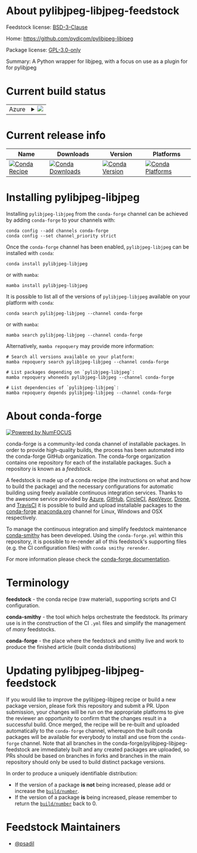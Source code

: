 About pylibjpeg-libjpeg-feedstock
=================================

Feedstock license: [BSD-3-Clause](https://github.com/conda-forge/pylibjpeg-libjpeg-feedstock/blob/main/LICENSE.txt)

Home: https://github.com/pydicom/pylibjpeg-libjpeg

Package license: [GPL-3.0-only](https://github.com/pydicom/pylibjpeg-libjpeg/blob/main/LICENSE)

Summary: A Python wrapper for libjpeg, with a focus on use as a plugin for for pylibjpeg

Current build status
====================


<table>
    
  <tr>
    <td>Azure</td>
    <td>
      <details>
        <summary>
          <a href="https://dev.azure.com/conda-forge/feedstock-builds/_build/latest?definitionId=26129&branchName=main">
            <img src="https://dev.azure.com/conda-forge/feedstock-builds/_apis/build/status/pylibjpeg-libjpeg-feedstock?branchName=main">
          </a>
        </summary>
        <table>
          <thead><tr><th>Variant</th><th>Status</th></tr></thead>
          <tbody><tr>
              <td>linux_64_python3.10.____cpython</td>
              <td>
                <a href="https://dev.azure.com/conda-forge/feedstock-builds/_build/latest?definitionId=26129&branchName=main">
                  <img src="https://dev.azure.com/conda-forge/feedstock-builds/_apis/build/status/pylibjpeg-libjpeg-feedstock?branchName=main&jobName=linux&configuration=linux%20linux_64_python3.10.____cpython" alt="variant">
                </a>
              </td>
            </tr><tr>
              <td>linux_64_python3.11.____cpython</td>
              <td>
                <a href="https://dev.azure.com/conda-forge/feedstock-builds/_build/latest?definitionId=26129&branchName=main">
                  <img src="https://dev.azure.com/conda-forge/feedstock-builds/_apis/build/status/pylibjpeg-libjpeg-feedstock?branchName=main&jobName=linux&configuration=linux%20linux_64_python3.11.____cpython" alt="variant">
                </a>
              </td>
            </tr><tr>
              <td>linux_64_python3.12.____cpython</td>
              <td>
                <a href="https://dev.azure.com/conda-forge/feedstock-builds/_build/latest?definitionId=26129&branchName=main">
                  <img src="https://dev.azure.com/conda-forge/feedstock-builds/_apis/build/status/pylibjpeg-libjpeg-feedstock?branchName=main&jobName=linux&configuration=linux%20linux_64_python3.12.____cpython" alt="variant">
                </a>
              </td>
            </tr><tr>
              <td>linux_64_python3.13.____cp313</td>
              <td>
                <a href="https://dev.azure.com/conda-forge/feedstock-builds/_build/latest?definitionId=26129&branchName=main">
                  <img src="https://dev.azure.com/conda-forge/feedstock-builds/_apis/build/status/pylibjpeg-libjpeg-feedstock?branchName=main&jobName=linux&configuration=linux%20linux_64_python3.13.____cp313" alt="variant">
                </a>
              </td>
            </tr><tr>
              <td>linux_64_python3.9.____cpython</td>
              <td>
                <a href="https://dev.azure.com/conda-forge/feedstock-builds/_build/latest?definitionId=26129&branchName=main">
                  <img src="https://dev.azure.com/conda-forge/feedstock-builds/_apis/build/status/pylibjpeg-libjpeg-feedstock?branchName=main&jobName=linux&configuration=linux%20linux_64_python3.9.____cpython" alt="variant">
                </a>
              </td>
            </tr><tr>
              <td>osx_64_python3.10.____cpython</td>
              <td>
                <a href="https://dev.azure.com/conda-forge/feedstock-builds/_build/latest?definitionId=26129&branchName=main">
                  <img src="https://dev.azure.com/conda-forge/feedstock-builds/_apis/build/status/pylibjpeg-libjpeg-feedstock?branchName=main&jobName=osx&configuration=osx%20osx_64_python3.10.____cpython" alt="variant">
                </a>
              </td>
            </tr><tr>
              <td>osx_64_python3.11.____cpython</td>
              <td>
                <a href="https://dev.azure.com/conda-forge/feedstock-builds/_build/latest?definitionId=26129&branchName=main">
                  <img src="https://dev.azure.com/conda-forge/feedstock-builds/_apis/build/status/pylibjpeg-libjpeg-feedstock?branchName=main&jobName=osx&configuration=osx%20osx_64_python3.11.____cpython" alt="variant">
                </a>
              </td>
            </tr><tr>
              <td>osx_64_python3.12.____cpython</td>
              <td>
                <a href="https://dev.azure.com/conda-forge/feedstock-builds/_build/latest?definitionId=26129&branchName=main">
                  <img src="https://dev.azure.com/conda-forge/feedstock-builds/_apis/build/status/pylibjpeg-libjpeg-feedstock?branchName=main&jobName=osx&configuration=osx%20osx_64_python3.12.____cpython" alt="variant">
                </a>
              </td>
            </tr><tr>
              <td>osx_64_python3.13.____cp313</td>
              <td>
                <a href="https://dev.azure.com/conda-forge/feedstock-builds/_build/latest?definitionId=26129&branchName=main">
                  <img src="https://dev.azure.com/conda-forge/feedstock-builds/_apis/build/status/pylibjpeg-libjpeg-feedstock?branchName=main&jobName=osx&configuration=osx%20osx_64_python3.13.____cp313" alt="variant">
                </a>
              </td>
            </tr><tr>
              <td>osx_64_python3.9.____cpython</td>
              <td>
                <a href="https://dev.azure.com/conda-forge/feedstock-builds/_build/latest?definitionId=26129&branchName=main">
                  <img src="https://dev.azure.com/conda-forge/feedstock-builds/_apis/build/status/pylibjpeg-libjpeg-feedstock?branchName=main&jobName=osx&configuration=osx%20osx_64_python3.9.____cpython" alt="variant">
                </a>
              </td>
            </tr><tr>
              <td>win_64_python3.10.____cpython</td>
              <td>
                <a href="https://dev.azure.com/conda-forge/feedstock-builds/_build/latest?definitionId=26129&branchName=main">
                  <img src="https://dev.azure.com/conda-forge/feedstock-builds/_apis/build/status/pylibjpeg-libjpeg-feedstock?branchName=main&jobName=win&configuration=win%20win_64_python3.10.____cpython" alt="variant">
                </a>
              </td>
            </tr><tr>
              <td>win_64_python3.11.____cpython</td>
              <td>
                <a href="https://dev.azure.com/conda-forge/feedstock-builds/_build/latest?definitionId=26129&branchName=main">
                  <img src="https://dev.azure.com/conda-forge/feedstock-builds/_apis/build/status/pylibjpeg-libjpeg-feedstock?branchName=main&jobName=win&configuration=win%20win_64_python3.11.____cpython" alt="variant">
                </a>
              </td>
            </tr><tr>
              <td>win_64_python3.12.____cpython</td>
              <td>
                <a href="https://dev.azure.com/conda-forge/feedstock-builds/_build/latest?definitionId=26129&branchName=main">
                  <img src="https://dev.azure.com/conda-forge/feedstock-builds/_apis/build/status/pylibjpeg-libjpeg-feedstock?branchName=main&jobName=win&configuration=win%20win_64_python3.12.____cpython" alt="variant">
                </a>
              </td>
            </tr><tr>
              <td>win_64_python3.13.____cp313</td>
              <td>
                <a href="https://dev.azure.com/conda-forge/feedstock-builds/_build/latest?definitionId=26129&branchName=main">
                  <img src="https://dev.azure.com/conda-forge/feedstock-builds/_apis/build/status/pylibjpeg-libjpeg-feedstock?branchName=main&jobName=win&configuration=win%20win_64_python3.13.____cp313" alt="variant">
                </a>
              </td>
            </tr><tr>
              <td>win_64_python3.9.____cpython</td>
              <td>
                <a href="https://dev.azure.com/conda-forge/feedstock-builds/_build/latest?definitionId=26129&branchName=main">
                  <img src="https://dev.azure.com/conda-forge/feedstock-builds/_apis/build/status/pylibjpeg-libjpeg-feedstock?branchName=main&jobName=win&configuration=win%20win_64_python3.9.____cpython" alt="variant">
                </a>
              </td>
            </tr>
          </tbody>
        </table>
      </details>
    </td>
  </tr>
</table>

Current release info
====================

| Name | Downloads | Version | Platforms |
| --- | --- | --- | --- |
| [![Conda Recipe](https://img.shields.io/badge/recipe-pylibjpeg--libjpeg-green.svg)](https://anaconda.org/conda-forge/pylibjpeg-libjpeg) | [![Conda Downloads](https://img.shields.io/conda/dn/conda-forge/pylibjpeg-libjpeg.svg)](https://anaconda.org/conda-forge/pylibjpeg-libjpeg) | [![Conda Version](https://img.shields.io/conda/vn/conda-forge/pylibjpeg-libjpeg.svg)](https://anaconda.org/conda-forge/pylibjpeg-libjpeg) | [![Conda Platforms](https://img.shields.io/conda/pn/conda-forge/pylibjpeg-libjpeg.svg)](https://anaconda.org/conda-forge/pylibjpeg-libjpeg) |

Installing pylibjpeg-libjpeg
============================

Installing `pylibjpeg-libjpeg` from the `conda-forge` channel can be achieved by adding `conda-forge` to your channels with:

```
conda config --add channels conda-forge
conda config --set channel_priority strict
```

Once the `conda-forge` channel has been enabled, `pylibjpeg-libjpeg` can be installed with `conda`:

```
conda install pylibjpeg-libjpeg
```

or with `mamba`:

```
mamba install pylibjpeg-libjpeg
```

It is possible to list all of the versions of `pylibjpeg-libjpeg` available on your platform with `conda`:

```
conda search pylibjpeg-libjpeg --channel conda-forge
```

or with `mamba`:

```
mamba search pylibjpeg-libjpeg --channel conda-forge
```

Alternatively, `mamba repoquery` may provide more information:

```
# Search all versions available on your platform:
mamba repoquery search pylibjpeg-libjpeg --channel conda-forge

# List packages depending on `pylibjpeg-libjpeg`:
mamba repoquery whoneeds pylibjpeg-libjpeg --channel conda-forge

# List dependencies of `pylibjpeg-libjpeg`:
mamba repoquery depends pylibjpeg-libjpeg --channel conda-forge
```


About conda-forge
=================

[![Powered by
NumFOCUS](https://img.shields.io/badge/powered%20by-NumFOCUS-orange.svg?style=flat&colorA=E1523D&colorB=007D8A)](https://numfocus.org)

conda-forge is a community-led conda channel of installable packages.
In order to provide high-quality builds, the process has been automated into the
conda-forge GitHub organization. The conda-forge organization contains one repository
for each of the installable packages. Such a repository is known as a *feedstock*.

A feedstock is made up of a conda recipe (the instructions on what and how to build
the package) and the necessary configurations for automatic building using freely
available continuous integration services. Thanks to the awesome service provided by
[Azure](https://azure.microsoft.com/en-us/services/devops/), [GitHub](https://github.com/),
[CircleCI](https://circleci.com/), [AppVeyor](https://www.appveyor.com/),
[Drone](https://cloud.drone.io/welcome), and [TravisCI](https://travis-ci.com/)
it is possible to build and upload installable packages to the
[conda-forge](https://anaconda.org/conda-forge) [anaconda.org](https://anaconda.org/)
channel for Linux, Windows and OSX respectively.

To manage the continuous integration and simplify feedstock maintenance
[conda-smithy](https://github.com/conda-forge/conda-smithy) has been developed.
Using the ``conda-forge.yml`` within this repository, it is possible to re-render all of
this feedstock's supporting files (e.g. the CI configuration files) with ``conda smithy rerender``.

For more information please check the [conda-forge documentation](https://conda-forge.org/docs/).

Terminology
===========

**feedstock** - the conda recipe (raw material), supporting scripts and CI configuration.

**conda-smithy** - the tool which helps orchestrate the feedstock.
                   Its primary use is in the construction of the CI ``.yml`` files
                   and simplify the management of *many* feedstocks.

**conda-forge** - the place where the feedstock and smithy live and work to
                  produce the finished article (built conda distributions)


Updating pylibjpeg-libjpeg-feedstock
====================================

If you would like to improve the pylibjpeg-libjpeg recipe or build a new
package version, please fork this repository and submit a PR. Upon submission,
your changes will be run on the appropriate platforms to give the reviewer an
opportunity to confirm that the changes result in a successful build. Once
merged, the recipe will be re-built and uploaded automatically to the
`conda-forge` channel, whereupon the built conda packages will be available for
everybody to install and use from the `conda-forge` channel.
Note that all branches in the conda-forge/pylibjpeg-libjpeg-feedstock are
immediately built and any created packages are uploaded, so PRs should be based
on branches in forks and branches in the main repository should only be used to
build distinct package versions.

In order to produce a uniquely identifiable distribution:
 * If the version of a package **is not** being increased, please add or increase
   the [``build/number``](https://docs.conda.io/projects/conda-build/en/latest/resources/define-metadata.html#build-number-and-string).
 * If the version of a package **is** being increased, please remember to return
   the [``build/number``](https://docs.conda.io/projects/conda-build/en/latest/resources/define-metadata.html#build-number-and-string)
   back to 0.

Feedstock Maintainers
=====================

* [@psadil](https://github.com/psadil/)

